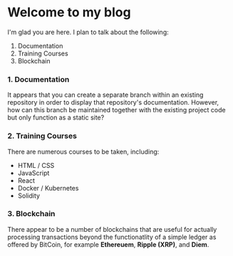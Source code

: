 # Welcome to my blog

I'm glad you are here. I plan to talk about the following:

1. Documentation
2. Training Courses
3. Blockchain

### 1. Documentation
It appears that you can create a separate branch within an existing repository in order to display that repository's documentation.
However, how can this branch be maintained together with the existing project code but only function as a static site?

### 2. Training Courses
There are numerous courses to be taken, including:
* HTML / CSS
* JavaScript
* React
* Docker / Kubernetes
* Solidity

### 3. Blockchain
There appear to be a number of blockchains that are useful for actually processing transactions beyond the functionatlity of a
simple ledger as offered by BitCoin, for example **Ethereuem**, **Ripple (XRP)**, and **Diem**.
